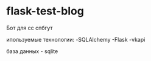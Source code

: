 # flask-test-blog

Бот для сс спбгут


ипользуемые технологии: 
-SQLAlchemy
-Flask
-vkapi

база данных - sqlite

